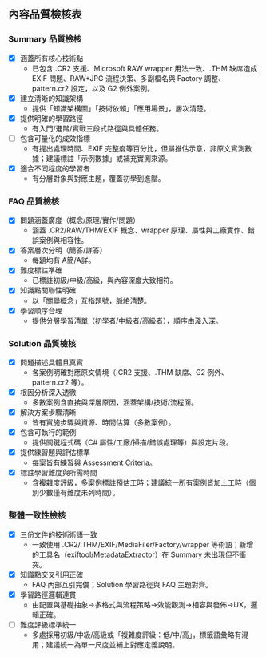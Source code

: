 ## 內容品質檢核表

### Summary 品質檢核
- [x] 涵蓋所有核心技術點
  - 已包含 .CR2 支援、Microsoft RAW wrapper 用法一致、.THM 缺席造成 EXIF 問題、RAW+JPG 流程決策、多副檔名與 Factory 調整、pattern.cr2 設定，以及 G2 例外案例。
- [x] 建立清晰的知識架構
  - 提供「知識架構圖」「技術依賴」「應用場景」，層次清楚。
- [x] 提供明確的學習路徑
  - 有入門/進階/實戰三段式路徑與具體任務。
- [ ] 包含可量化的成效指標
  - 有提出處理時間、EXIF 完整度等百分比，但屬推估示意，非原文實測數據；建議標註「示例數據」或補充實測來源。
- [x] 適合不同程度的學習者
  - 有分層對象與對應主題，覆蓋初學到進階。

### FAQ 品質檢核
- [x] 問題涵蓋廣度（概念/原理/實作/問題）
  - 涵蓋 .CR2/RAW/THM/EXIF 概念、wrapper 原理、屬性與工廠實作、錯誤案例與相容性。
- [x] 答案層次分明（簡答/詳答）
  - 每題均有 A簡/A詳。
- [x] 難度標註準確
  - 已標註初級/中級/高級，與內容深度大致相符。
- [x] 知識點關聯性明確
  - 以「關聯概念」互指題號，脈絡清楚。
- [x] 學習順序合理
  - 提供分層學習清單（初學者/中級者/高級者），順序由淺入深。

### Solution 品質檢核
- [x] 問題描述具體且真實
  - 各案例明確對應原文情境（.CR2 支援、.THM 缺席、G2 例外、pattern.cr2 等）。
- [x] 根因分析深入透徹
  - 多數案例含直接與深層原因，涵蓋架構/技術/流程面。
- [x] 解決方案步驟清晰
  - 皆有實施步驟與資源、時間估算（多數案例）。
- [x] 包含可執行的範例
  - 提供關鍵程式碼（C# 屬性/工廠/掃描/錯誤處理等）與設定片段。
- [x] 提供練習題與評估標準
  - 每案皆有練習與 Assessment Criteria。
- [x] 標註學習難度與所需時間
  - 含複雜度評級，多案例標註預估工時；建議統一所有案例皆加上工時（個別少數僅有難度未列時間）。

### 整體一致性檢核
- [x] 三份文件的技術術語一致
  - 一致使用 .CR2/.THM/EXIF/MediaFiler/Factory/wrapper 等術語；新增的工具名（exiftool/MetadataExtractor）在 Summary 未出現但不衝突。
- [x] 知識點交叉引用正確
  - FAQ 內部互引完備；Solution 學習路徑與 FAQ 主題對齊。
- [x] 學習路徑邏輯連貫
  - 由配置與基礎抽象→多格式與流程策略→效能觀測→相容與發佈→UX，邏輯正確。
- [ ] 難度評級標準統一
  - 多處採用初級/中級/高級或「複雜度評級：低/中/高」，標籤語彙略有混用；建議統一為單一尺度並補上對應定義說明。